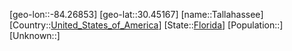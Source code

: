 ﻿---
location: [30.45167,-84.26853]
type: City
tags:
- geo/City


SpocWebEntityId: 36083
isDeleted: false
confidential: public

---
[geo-lon::-84.26853]
[geo-lat::30.45167]
[name::Tallahassee]
[Country::[United_States_of_America](geo/Continent/North-America/United_States_of_America.md)]
[State::[Florida](geo/Continent/North-America/United_States_of_America/Florida.md)]
[Population::]
[Unknown::]

